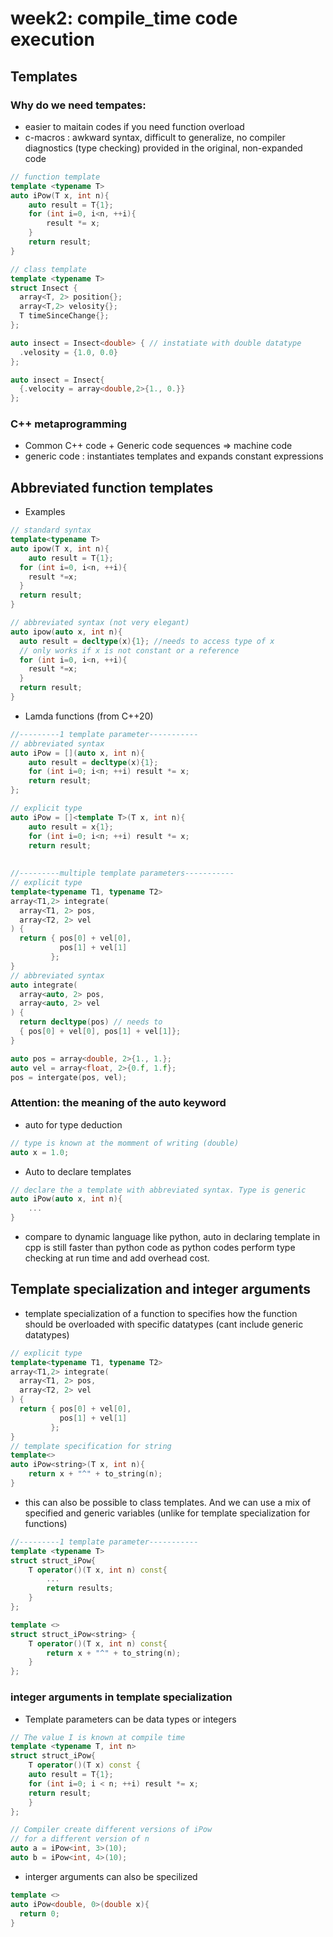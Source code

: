 # week2: compile_time code execution

## Templates

### Why do we need tempates:

- easier to maitain codes if you need function overload
- c-macros :  awkward syntax, difficult to generalize, no compiler diagnostics (type checking) provided in the original, non-expanded code

```cpp
// function template
template <typename T>
auto iPow(T x, int n){
	auto result = T{1};
	for (int i=0, i<n, ++i){
		result *= x;	
	}
	return result;
}

// class template 
template <typename T>
struct Insect {
  array<T, 2> position{};
  array<T,2> velosity{};
  T timeSinceChange{};
};

auto insect = Insect<double> { // instatiate with double datatype
  .velosity = {1.0, 0.0}
};

auto insect = Insect{
  {.velocity = array<double,2>{1., 0.}}
};
```

### C++ metaprogramming

- Common C++ code + Generic code sequences => machine code
- generic code : instantiates templates and expands constant expressions

## Abbreviated function templates

- Examples

```cpp
// standard syntax
template<typename T>
auto ipow(T x, int n){
	auto result = T{1};
  for (int i=0, i<n, ++i){
    result *=x;
  }
  return result;
}

// abbreviated syntax (not very elegant)
auto ipow(auto x, int n){
  auto result = decltype(x){1}; //needs to access type of x
  // only works if x is not constant or a reference
  for (int i=0, i<n, ++i){
    result *=x;
  }
  return result;
}
```

- Lamda functions (from C++20)

```cpp
//---------1 template parameter-----------
// abbreviated syntax
auto iPow = [](auto x, int n){
	auto result = decltype(x){1};
	for (int i=0; i<n; ++i) result *= x;
	return result;
};

// explicit type
auto iPow = []<template T>(T x, int n){
	auto result = x{1};
	for (int i=0; i<n; ++i) result *= x;
	return result;
  
  
//---------multiple template parameters-----------
// explicit type
template<typename T1, typename T2>
array<T1,2> integrate(
  array<T1, 2> pos,
  array<T2, 2> vel
) {
  return { pos[0] + vel[0],
           pos[1] + vel[1]
         };
}
// abbreviated syntax
auto integrate(
  array<auto, 2> pos,
  array<auto, 2> vel
) {
  return decltype(pos) // needs to 
  { pos[0] + vel[0], pos[1] + vel[1]};
}

auto pos = array<double, 2>{1., 1.};
auto vel = array<float, 2>{0.f, 1.f};
pos = intergate(pos, vel);
```



### Attention: the meaning of the auto keyword

- auto for type deduction

```cpp
// type is known at the momment of writing (double)
auto x = 1.0; 
```

- Auto to declare templates

```cpp
// declare the a template with abbreviated syntax. Type is generic
auto iPow(auto x, int n){
	...
}
```

- compare to dynamic language like python, auto in declaring template in cpp is still faster than python code as python codes perform type checking at run time and add overhead cost.

## Template specialization and integer arguments

- template specialization of a function to specifies how the function should be overloaded with specific datatypes (cant include generic datatypes)

```cpp
// explicit type
template<typename T1, typename T2>
array<T1,2> integrate(
  array<T1, 2> pos,
  array<T2, 2> vel
) {
  return { pos[0] + vel[0],
           pos[1] + vel[1]
         };
}
// template specification for string
template<>
auto iPow<string>(T x, int n){
	return x + "^" + to_string(n);
}
```

- this can also be possible to class templates. And we can use a mix of specified and generic variables (unlike for template specialization for functions)

```cpp
//---------1 template parameter-----------
template <typename T>
struct struct_iPow{
	T operator()(T x, int n) const{
		...
		return results;
	}
};

template <>
struct struct_iPow<string> {
	T operator()(T x, int n) const{
		return x + "^" + to_string(n);
	}
};
```

### integer arguments in template specialization

- Template parameters can be data types or integers

```cpp
// The value I is known at compile time
template <typename T, int n>
struct struct_iPow{
	T operator()(T x) const {
    auto result = T{1};
    for (int i=0; i < n; ++i) result *= x;
    return result;
	}
};

// Compiler create different versions of iPow
// for a different version of n
auto a = iPow<int, 3>(10);
auto b = iPow<int, 4>(10);
```

- interger arguments can also be specilized

```cpp
template <>
auto iPow<double, 0>(double x){
  return 0;
}
```



